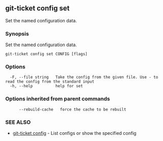 ## git-ticket config set

Set the named configuration data.

### Synopsis

Set the named configuration data.

```
git-ticket config set CONFIG [flags]
```

### Options

```
  -F, --file string   Take the config from the given file. Use - to read the config from the standard input
  -h, --help          help for set
```

### Options inherited from parent commands

```
      --rebuild-cache   force the cache to be rebuilt
```

### SEE ALSO

* [git-ticket config](git-ticket_config.md)	 - List configs or show the specified config

